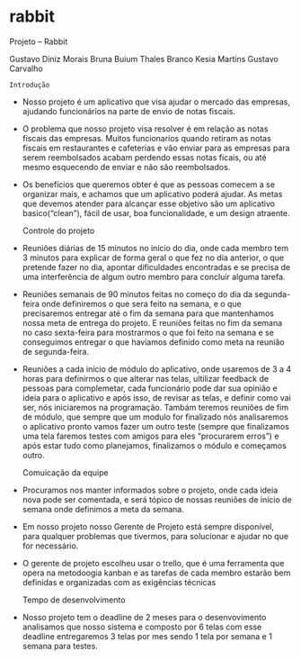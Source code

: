 # rabbit
Projeto – Rabbit

Gustavo Diniz Morais 
Bruna Buium
Thales Branco
Kesia Martins
Gustavo Carvalho


		
	Introdução

- Nosso projeto é um aplicativo que visa ajudar o mercado das empresas, ajudando funcionários na parte de envio de notas fiscais.

-	O problema que nosso projeto visa resolver é em relação as notas fiscais das empresas. Muitos funcionarios quando retiram as notas fiscais em restaurantes e cafeterias e vão enviar para as empresas para serem reembolsados acabam perdendo essas notas ficais, ou até mesmo esquecendo de enviar e não são reembolsados.

-	Os benefícios que queremos obter é que as pessoas comecem a se organizar mais, e achamos que um aplicativo poderá ajudar. As metas que devemos atender para alcançar esse objetivo são um aplicativo basico(“clean”), fácil de usar, boa funcionalidade, e um design atraente.
	


	Controle do projeto
	
-	Reuniões diárias de 15 minutos no início do dia, onde cada membro tem 3 minutos para explicar de forma geral o que fez no dia anterior, o que pretende fazer no dia, apontar dificuldades encontradas e se precisa de uma interferência de algum outro membro para concluir alguma tarefa.
-	Reuniões semanais de 90 minutos feitas no começo do dia da segunda-feira onde definiremos o que sera feito na semana, e o que precisaremos entregar até o fim da semana para que mantenhamos nossa meta de entrega do projeto. E reuniões feitas no fim da semana no caso sexta-feira para mostrarmos o que foi feito na semana e se conseguimos entregar o que haviamos definido como meta na reunião de segunda-feira.
-	Reuniões a cada início de módulo do aplicativo, onde usaremos de 3 a 4 horas para definirmos o que alterar nas telas, ultilizar feedback de pessoas para complemetar, cada funcionário pode dar sua opinião e ideia para o aplicativo e após isso, de revisar as telas, e definir como vai ser, nós iniciaremos na programação. Tambám teremos reuniões de fim de módulo, que sempre que um modulo for finalizado nós analisaremos o aplicativo pronto vamos fazer um outro teste (sempre que finalizamos uma tela faremos testes com amigos para eles “procurarem erros”) e após estar tudo como planejamos, finalizamos o módulo e começamos outro.

	Comuicação da equipe

-	Procuramos nos manter informados sobre o projeto, onde cada ideia nova pode ser comentada, e será tópico de nossas reuniões de início de semana onde definimos a meta da semana.
-	 Em nosso projeto nosso Gerente de Projeto está sempre disponível, para qualquer problemas que tivermos, para solucionar e ajudar no que for necessário.
-	O gerente de projeto escolheu usar o trello, que é uma ferramenta que opera na metodoogia kanban e as tarefas de cada membro estarão bem definidas e organizadas com as exigências técnicas

	
	Tempo de desenvolvimento
	
-	Nosso projeto tem o deadline de 2 meses para o desenvovimento analisamos que nosso sistema e composto por 6 telas com esse deadline entregaremos 3 telas por mes sendo 1 tela por semana e 1 semana para testes.
